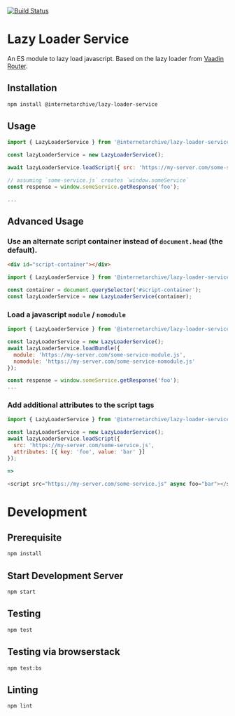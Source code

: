 [![Build Status](https://travis-ci.com/internetarchive/iaux-lazy-loader-service.svg?branch=master)](https://travis-ci.com/internetarchive/iaux)

# Lazy Loader Service

An ES module to lazy load javascript. Based on the lazy loader from [Vaadin Router](https://github.com/vaadin/vaadin-router).

## Installation
```bash
npm install @internetarchive/lazy-loader-service
```

## Usage
```js
import { LazyLoaderService } from '@internetarchive/lazy-loader-service';

const lazyLoaderService = new LazyLoaderService();

await lazyLoaderService.loadScript({ src: 'https://my-server.com/some-service.js' });

// assuming `some-service.js` creates `window.someService`
const response = window.someService.getResponse('foo');

...
```

## Advanced Usage

### Use an alternate script container instead of `document.head` (the default).
```html
<div id="script-container"></div>
```

```js
import { LazyLoaderService } from '@internetarchive/lazy-loader-service';

const container = document.querySelector('#script-container');
const lazyLoaderService = new LazyLoaderService(container);
```

### Load a javascript `module` / `nomodule`
```js
import { LazyLoaderService } from '@internetarchive/lazy-loader-service';

const lazyLoaderService = new LazyLoaderService();
await lazyLoaderService.loadBundle({
  module: 'https://my-server.com/some-service-module.js',
  nomodule: 'https://my-server.com/some-service-nomodule.js'
});

const response = window.someService.getResponse('foo');
...
```

### Add additional attributes to the script tags
```js
import { LazyLoaderService } from '@internetarchive/lazy-loader-service';

const lazyLoaderService = new LazyLoaderService();
await lazyLoaderService.loadScript({
  src: 'https://my-server.com/some-service.js',
  attributes: [{ key: 'foo', value: 'bar' }]
});

=>

<script src="https://my-server.com/some-service.js" async foo="bar"></script>
```

# Development

## Prerequisite
```bash
npm install
```

## Start Development Server
```bash
npm start
```

## Testing
```bash
npm test
```

## Testing via browserstack
```bash
npm test:bs
```

## Linting
```bash
npm lint
```
